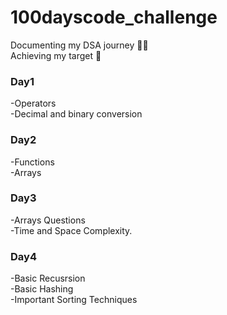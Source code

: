 # 100dayscode_challenge
Documenting my DSA journey 📝📒 <br/>
Achieving my target 🎯<br/>

<h3>Day1</h3>
-Operators <br/>
-Decimal and binary conversion

<h3>Day2</h3>
-Functions <br/>
-Arrays

<h3>Day3</h3>
-Arrays Questions <br/>
-Time and Space Complexity.

<h3>Day4</h3>
-Basic Recusrsion <br/>
-Basic Hashing <br/>
-Important Sorting Techniques <br/>
